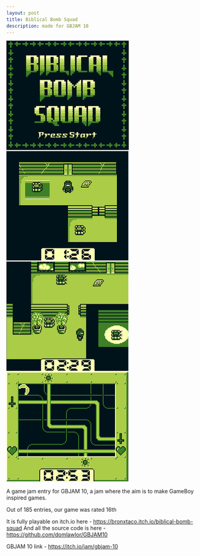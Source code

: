 ```yaml
---
layout: post
title: Biblical Bomb Squad
description: made for GBJAM 10
---
```


![GameTitleScreenImage](/assets/images/biblicalBombSquad/title.png)
![Level1Image](/assets/images/biblicalBombSquad/level1.png)
![Level2Image](/assets/images/biblicalBombSquad/level2.png)
![BombImage](/assets/images/biblicalBombSquad/bomb.png)

A game jam entry for GBJAM 10, a jam where the aim is to make GameBoy inspired games.

Out of 185 entries, our game was rated 16th

It is fully playable on itch.io here - https://bronxtaco.itch.io/biblical-bomb-squad
And all the source code is here - https://github.com/domlawlor/GBJAM10

GBJAM 10 link - https://itch.io/jam/gbjam-10
